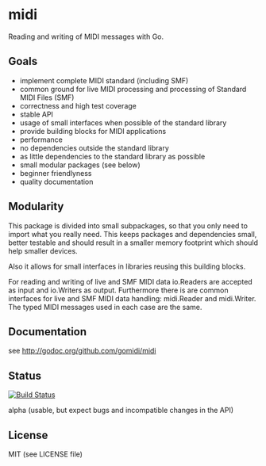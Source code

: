 # midi
Reading and writing of MIDI messages with Go.

## Goals

- implement complete MIDI standard (including SMF)
- common ground for live MIDI processing and processing of Standard MIDI Files (SMF)
- correctness and high test coverage
- stable API
- usage of small interfaces when possible of the standard library
- provide building blocks for MIDI applications
- performance
- no dependencies outside the standard library
- as little dependencies to the standard library as possible
- small modular packages (see below)
- beginner friendlyness
- quality documentation

## Modularity

This package is divided into small subpackages, so that you only need to import
what you really need. This keeps packages and dependencies small, better testable and should result in a smaller memory footprint which should help smaller devices.

Also it allows for small interfaces in libraries reusing this building blocks.

For reading and writing of live and SMF MIDI data io.Readers are accepted as input and io.Writers as output. Furthermore there is are common interfaces for live and SMF MIDI data handling: midi.Reader and midi.Writer. The typed MIDI messages used in each case are the same.

## Documentation

see http://godoc.org/github.com/gomidi/midi

## Status

[![Build Status](https://travis-ci.org/gomidi/midi.svg?branch=master)](http://travis-ci.org/gomidi/midi)

alpha (usable, but expect bugs and incompatible changes in the API)

## License

MIT (see LICENSE file) 
